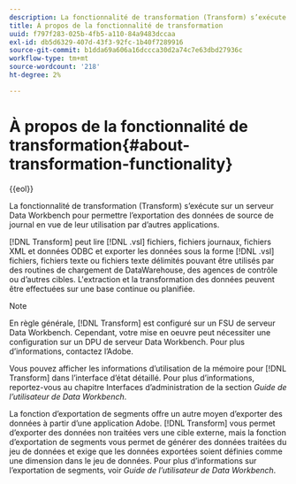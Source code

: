 ```yaml
---
description: La fonctionnalité de transformation (Transform) s’exécute sur un serveur Data Workbench pour permettre l’exportation des données de source de journal en vue de leur utilisation par d’autres applications.
title: À propos de la fonctionnalité de transformation
uuid: f797f283-025b-4fb5-a110-84a9483dccaa
exl-id: db5d6329-407d-43f3-92fc-1b40f7289916
source-git-commit: b1dda69a606a16dccca30d2a74c7e63dbd27936c
workflow-type: tm+mt
source-wordcount: '218'
ht-degree: 2%

---
```


# À propos de la fonctionnalité de transformation{#about-transformation-functionality}

{{eol}}

La fonctionnalité de transformation (Transform) s’exécute sur un serveur Data Workbench pour permettre l’exportation des données de source de journal en vue de leur utilisation par d’autres applications.

[!DNL Transform] peut lire [!DNL .vsl] fichiers, fichiers journaux, fichiers XML et données ODBC et exporter les données sous la forme [!DNL .vsl] fichiers, fichiers texte ou fichiers texte délimités pouvant être utilisés par des routines de chargement de DataWarehouse, des agences de contrôle ou d’autres cibles. L&#39;extraction et la transformation des données peuvent être effectuées sur une base continue ou planifiée.

>[!NOTE]
>
>En règle générale, [!DNL Transform] est configuré sur un FSU de serveur Data Workbench. Cependant, votre mise en oeuvre peut nécessiter une configuration sur un DPU de serveur Data Workbench. Pour plus d’informations, contactez l’Adobe.

Vous pouvez afficher les informations d’utilisation de la mémoire pour [!DNL Transform] dans l’interface d’état détaillé. Pour plus d’informations, reportez-vous au chapitre Interfaces d’administration de la section *Guide de l’utilisateur de Data Workbench*.

La fonction d’exportation de segments offre un autre moyen d’exporter des données à partir d’une application Adobe. [!DNL Transform] vous permet d’exporter des données non traitées vers une cible externe, mais la fonction d’exportation de segments vous permet de générer des données traitées du jeu de données et exige que les données exportées soient définies comme une dimension dans le jeu de données. Pour plus d’informations sur l’exportation de segments, voir *Guide de l’utilisateur de Data Workbench*.
